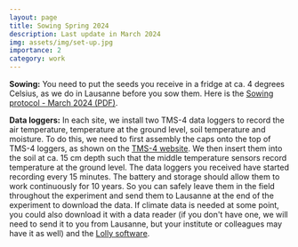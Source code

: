 ```yaml
---
layout: page
title: Sowing Spring 2024
description: Last update in March 2024
img: assets/img/set-up.jpg
importance: 2
category: work
---
```


**Sowing:** You need to put the seeds you receive in a fridge at ca. 4 degrees Celsius, as we do in Lausanne before you sow them. Here is the <a href="https://drive.google.com/file/d/11mZJjnlfJHpSKzIaNaXyvFToOeMgyQP7/view?usp=sharing" target="_blank">Sowing protocol - March 2024 (PDF)</a>.

**Data loggers:** In each site, we install two TMS-4 data loggers to record the air temperature, temperature at the ground level, soil temperature and moisture. To do this, we need to first assembly the caps onto the top of TMS-4 loggers, as shown on the <a href="https://tomst.com/web/en/systems/tms/tms-4/">TMS-4 website</a>. We then insert them into the soil at ca. 15 cm depth such that the middle temperature sensors record temperature at the ground level. The data loggers you received have started recording every 15 minutes. The battery and storage should allow them to work continuously for 10 years. So you can safely leave them in the field throughout the experiment and send them to Lausanne at the end of the experiment to download the data. If climate data is needed at some point, you could also download it with a data reader (if you don't have one, we will need to send it to you from Lausanne, but your institute or colleagues may have it as well) and the <a href="https://tomst.com/web/en/systems/tms/software/">Lolly software</a>.



